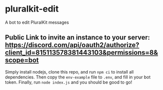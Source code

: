 # pluralkit-edit
A bot to edit PluralKit messages


## Public Link to invite an instance to your server: https://discord.com/api/oauth2/authorize?client_id=815113578381443103&permissions=8&scope=bot

Simply install nodejs, clone this repo, and run `npm ci` to install all dependencies. Then copy the `env-example` file to `.env`, and fill in your bot token. Finally, run `node index.js` and you should be good to go!




